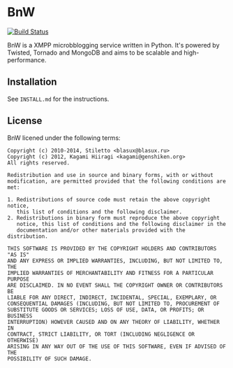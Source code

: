 # BnW

[![Build Status](https://travis-ci.org/stiletto/bnw.svg?branch=master)](https://travis-ci.org/stiletto/bnw)

BnW is a XMPP microbblogging service written in Python. It's powered by  
Twisted, Tornado and MongoDB and aims to be scalable and high-performance.

## Installation

See `INSTALL.md` for the instructions.

## License

BnW licened under the following terms:
```
Copyright (c) 2010-2014, Stiletto <blasux@blasux.ru>
Copyright (c) 2012, Kagami Hiiragi <kagami@genshiken.org>
All rights reserved.

Redistribution and use in source and binary forms, with or without
modification, are permitted provided that the following conditions are met:

1. Redistributions of source code must retain the above copyright notice,
   this list of conditions and the following disclaimer.
2. Redistributions in binary form must reproduce the above copyright
   notice, this list of conditions and the following disclaimer in the
   documentation and/or other materials provided with the distribution.

THIS SOFTWARE IS PROVIDED BY THE COPYRIGHT HOLDERS AND CONTRIBUTORS "AS IS"
AND ANY EXPRESS OR IMPLIED WARRANTIES, INCLUDING, BUT NOT LIMITED TO, THE
IMPLIED WARRANTIES OF MERCHANTABILITY AND FITNESS FOR A PARTICULAR PURPOSE
ARE DISCLAIMED. IN NO EVENT SHALL THE COPYRIGHT OWNER OR CONTRIBUTORS BE
LIABLE FOR ANY DIRECT, INDIRECT, INCIDENTAL, SPECIAL, EXEMPLARY, OR
CONSEQUENTIAL DAMAGES (INCLUDING, BUT NOT LIMITED TO, PROCUREMENT OF
SUBSTITUTE GOODS OR SERVICES; LOSS OF USE, DATA, OR PROFITS; OR BUSINESS
INTERRUPTION) HOWEVER CAUSED AND ON ANY THEORY OF LIABILITY, WHETHER IN
CONTRACT, STRICT LIABILITY, OR TORT (INCLUDING NEGLIGENCE OR OTHERWISE)
ARISING IN ANY WAY OUT OF THE USE OF THIS SOFTWARE, EVEN IF ADVISED OF THE
POSSIBILITY OF SUCH DAMAGE.
```

